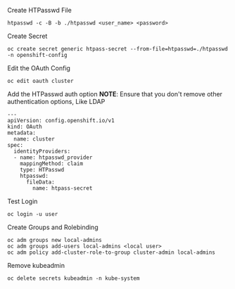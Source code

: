 
Create HTPasswd File
```
htpasswd -c -B -b ./htpasswd <user_name> <password>
```

Create Secret
```
oc create secret generic htpass-secret --from-file=htpasswd=./htpasswd -n openshift-config 
```

Edit the OAuth Config
```
oc edit oauth cluster
```

Add the HTPasswd auth option
**NOTE**: Ensure that you don't remove other authentication options, Like LDAP
```
---
apiVersion: config.openshift.io/v1
kind: OAuth
metadata:
  name: cluster
spec:
  identityProviders:
  - name: htpasswd_provider 
    mappingMethod: claim
    type: HTPasswd
    htpasswd:
      fileData:
        name: htpass-secret
```

Test Login
```
oc login -u user
```

Create Groups and Rolebinding
```
oc adm groups new local-admins
oc adm groups add-users local-admins <local user>
oc adm policy add-cluster-role-to-group cluster-admin local-admins
```

Remove kubeadmin
```
oc delete secrets kubeadmin -n kube-system
```
